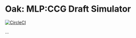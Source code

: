 # Oak: MLP:CCG Draft Simulator

[![CircleCI](https://img.shields.io/circleci/project/github/hithroc/oak.svg)]()

...
